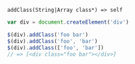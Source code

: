     addClass(String|Array class*) => self

~~~js
var div = document.createElement('div')

$(div).addClass('foo bar')
$(div).addClass('foo', 'bar')
$(div).addClass(['foo', 'bar'])
// => [<div class="foo bar"></div>]
~~~
